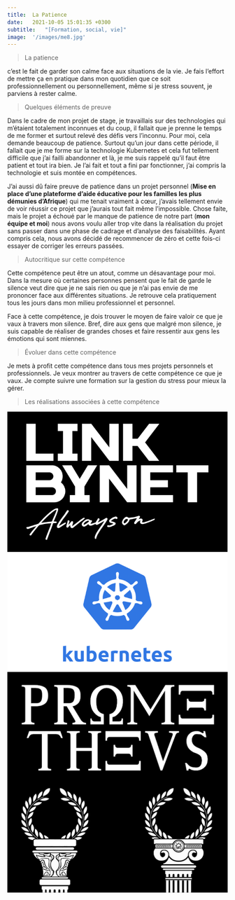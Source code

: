 ```yaml
---
title:  La Patience
date:   2021-10-05 15:01:35 +0300
subtitle:   "[Formation, social, vie]"
image:  '/images/me8.jpg'
---
```


> La patience  

c’est le fait de garder son calme face aux situations de la vie. Je fais l’effort de mettre ça en pratique dans mon quotidien que ce soit professionnellement ou personnellement, même si je stress souvent, je parviens à rester calme.

> Quelques éléments de preuve

Dans le cadre de mon projet de stage, je travaillais sur des technologies qui m’étaient totalement inconnues et du coup, il fallait que je prenne le temps de me former et surtout relevé des défis vers l’inconnu. Pour moi, cela demande beaucoup de patience. Surtout qu’un jour dans cette période, il fallait que je me forme sur la technologie Kubernetes et cela fut tellement difficile que j’ai failli abandonner et là, je me suis rappelé qu’il faut être patient et tout ira bien. Je l’ai fait et tout a fini par fonctionner, j’ai compris la technologie et suis montée en compétences.

J’ai aussi dû faire preuve de patience dans un projet personnel (**Mise en place d’une plateforme d’aide éducative pour les familles les plus démunies d’Afrique**) qui me tenait vraiment à cœur, j’avais tellement envie de voir réussir ce projet que j’aurais tout fait même l’impossible. Chose faite, mais le projet a échoué par le manque de patience de notre part (**mon équipe et moi**) nous avons voulu aller trop vite dans la réalisation du projet sans passer dans une phase de cadrage et d’analyse des faisabilités. Ayant compris cela, nous avons décidé de recommencer de zéro et cette fois-ci essayer de corriger les erreurs passées. 

> Autocritique sur cette compétence

Cette compétence peut être un atout, comme un désavantage pour moi. Dans la mesure où certaines personnes pensent que le fait de garde le silence veut dire que je ne sais rien ou que je n’ai pas envie de me prononcer face aux différentes situations. Je retrouve cela pratiquement tous les jours dans mon milieu professionnel et personnel.

Face à cette compétence, je dois trouver le moyen de faire valoir ce que je vaux à travers mon silence. Bref, dire aux gens que malgré mon silence, je suis capable de réaliser de grandes choses et faire ressentir aux gens les émotions qui sont miennes.

> Évoluer dans cette compétence

Je mets à profit cette compétence dans tous mes projets personnels et professionnels. Je veux montrer au travers de cette compétence ce que je vaux. Je compte suivre une formation sur la gestion du stress pour mieux la gérer.

> Les réalisations associées à cette compétence 

<div class="gallery-box">
  <div class="gallery">
    <a href="https://eugenemazamda-cloud.com/projects/ccoe-lbn" target="_blank"><img src="/images/lbn.png" alt="Project"></a>
    <a href="https://eugenemazamda-cloud.com/projects/lbnpuzzle" target="_blank"><img src="/images/kubernetes.png" alt="Project"></a>
    <a href="https://eugenemazamda-cloud.com/projects/prometheus" target="_blank"><img src="/images/prometheus.png" alt="Project"></a>
  </div>
</div>